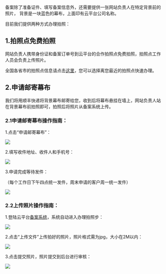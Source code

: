 
备案除了准备证件、填写备案信息外，还需要提供一张网站负责人在特定背景前的照片，
背景是一块蓝色的幕布，上面印有云平台公司名称。

目前我们提供两种方式办理拍照：

## 1.拍照点免费拍照

网站负责人携带身份证和备案订单号到云平台的合作拍照点免费拍照，拍照点工作人员会负责上传照片。

全国各省市的拍照点信息请点击[这里](http://console.tce.fsphere.cn/beian)，您可以选择离您最近的拍照点快速办理。

## 2.申请邮寄幕布

我们将用顺丰快递将背景幕布邮寄给您，收到后将幕布悬挂在墙上，网站负责人站在背景幕布前拍照即可，拍照后将照片从备案系统上传。

### 2.1申请邮寄幕布操作指南：

1.点击“申请邮寄幕布”：

![](http://imgcache.tce.fsphere.cn/static/mc.qcloudimg.com/static/img/9e6fe252d1a0cf5cafcba2350c484e8a/1-1.jpg)

2.填写收件地址、收件人和手机号：

![](http://imgcache.tce.fsphere.cn/static/mc.qcloudimg.com/static/img/c7c7a04be2863f564adebe9bd168f138/1-2.jpg)

3.申请完成等待发件：

（每个工作日下午四点统一发件，周末申请的客户周一统一发件）

![](http://imgcache.tce.fsphere.cn/static/mc.qcloudimg.com/static/img/7b4ebeeefb637eee2c458cba43eabb71/1-3.jpg)


### 2.2上传照片操作指南：

1.登陆云平台[备案系统](http://console.tce.fsphere.cn/beian)，系统自动进入办理拍照步：

![](http://imgcache.tce.fsphere.cn/static/mc.qcloudimg.com/static/img/0fc4addf067e116609413cbc59b4104a/paizhao.jpg)

2.点击“上传文件”上传拍好的照片，照片格式需为jpg，大小在2M以内：


![](http://imgcache.tce.fsphere.cn/static/mc.qcloudimg.com/static/img/b3d35be788e9b5738ba63fe7ddd18cb1/shili.jpg)

3.点击提交照片，照片提交到后台进行审核：


![](http://imgcache.tce.fsphere.cn/static/mc.qcloudimg.com/static/img/86fa37178170acf6fb8e6747a282207e/zuihouyizhang.png)

